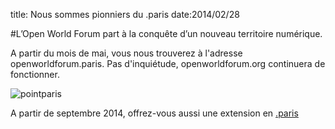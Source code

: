 title: Nous sommes pionniers du .paris
date:2014/02/28

#L’Open World Forum part à la conquête d’un nouveau territoire numérique.

A partir du mois de mai, vous nous trouverez à l'adresse openworldforum.paris. Pas d'inquiétude, openworldforum.org continuera de fonctionner.

<img src="/static/pictures/pointparis.jpg" alt="pointparis">

A partir de septembre 2014, offrez-vous aussi une extension en [.paris](http://mondomaine.paris.fr/)
